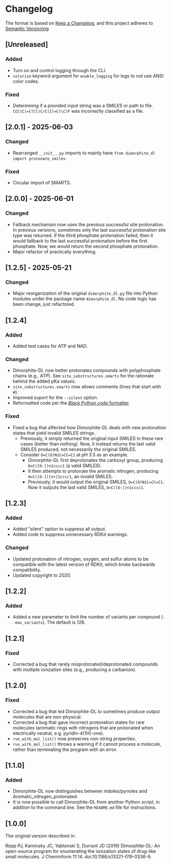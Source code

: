 # Changelog

The format is based on [Keep a Changelog](https://keepachangelog.com/en/1.1.0/), and this project adheres to [Semantic Versioning](https://semver.org/spec/v2.0.0.html).

## [Unreleased]

### Added

- Turn on and control logging through the CLI.
- `colorize` keyword argument for `enable_logging` for logs to not use ANSI color codes.

### Fixed

- Determining if a provided input string was a SMILES or path to file.
  `CCC(C)=C(Cl)C/C(I)=C(\C)F` was incorrectly classified as a file.

## [2.0.1] - 2025-06-03

### Changed

- Rearranged `__init__.py` imports to mainly have `from dimorphite_dl import protonate_smiles`.

### Fixed

- Circular import of SMARTS.

## [2.0.0] - 2025-06-01

### Changed

- Fallback mechanism now uses the previous successful site protonation.
  In previous versions, sometimes only the last successful protonation site type was returned.
  If the third phosphate protonation failed, then it would fallback to the last successful protonation before the first phosphate.
  Now, we would return the second phosphate protonation.
- Major refactor of practically everything.

## [1.2.5] - 2025-05-21

### Changed

- Major reorganization of the original `dimorphite_dl.py` file into Python modules under the package name `dimorphite_dl`. No code logic has been change, just refactored.

## [1.2.4]

### Added

- Added test cases for ATP and NAD.

### Changed

- Dimorphite-DL now better protonates compounds with polyphosphate chains
  (e.g., ATP). See `site_substructures.smarts` for the rationale behind the
  added pKa values.
- `site_substructures.smarts` now allows comments (lines that start with `#`).
- Improved suport for the `--silent` option.
- Reformatted code per the [*Black* Python code formatter](https://github.com/psf/black).

### Fixed

- Fixed a bug that affected how Dimorphite-DL deals with new protonation
    states that yield invalid SMILES strings.
    - Previously, it simply returned the original input SMILES in these rare
    cases (better than nothing). Now, it instead returns the last valid SMILES
    produced, not necessarily the original SMILES.
    - Consider `O=C(O)N1C=CC=C1` at pH 3.5 as an example.
        - Dimorphite-DL first deprotonates the carboxyl group, producing
      `O=C([O-])n1cccc1` (a valid SMILES).
        - It then attempts to protonate the aromatic nitrogen, producing
      `O=C([O-])[n+]1cccc1`, an invalid SMILES.
        - Previously, it would output the original SMILES, `O=C(O)N1C=CC=C1`. Now
      it outputs the last valid SMILES, `O=C([O-])n1cccc1`.

## [1.2.3]

### Added

- Added "silent" option to suppress all output.
- Added code to suppress unnecessary RDKit warnings.

### Changed

- Updated protonation of nitrogen, oxygen, and sulfur atoms to be compatible
  with the latest version of RDKit, which broke backwards compatibility.
- Updated copyright to 2020.

## [1.2.2]

### Added

- Added a new parameter to limit the number of variants per compound
  (`--max_variants`). The default is 128.

## [1.2.1]

### Fixed

- Corrected a bug that rarely misprotonated/deprotonated compounds with
  multiple ionization sites (e.g., producing a carbanion).

## [1.2.0]

### Fixed

- Corrected a bug that led Dimorphite-DL to sometimes produce output molecules
  that are non-physical.
- Corrected a bug that gave incorrect protonation states for rare molecules
  (aromatic rings with nitrogens that are protonated when electrically
  neutral, e.g. pyridin-4(1H)-one).
- `run_with_mol_list()` now preserves non-string properties.
- `run_with_mol_list()` throws a warning if it cannot process a molecule,
  rather than terminating the program with an error.

## [1.1.0]

### Added

- Dimorphite-DL now distinguishes between indoles/pyrroles and
  Aromatic_nitrogen_protonated.
- It is now possible to call Dimorphite-DL from another Python script, in
  addition to the command line. See the `README.md` file for instructions.

## [1.0.0]

The original version described in:

Ropp PJ, Kaminsky JC, Yablonski S, Durrant JD (2019) Dimorphite-DL: An
open-source program for enumerating the ionization states of drug-like small
molecules. J Cheminform 11:14. doi:10.1186/s13321-019-0336-9.
